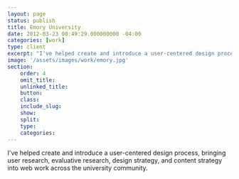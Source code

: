 ```yaml
---
layout: page
status: publish
title: Emory University
date: 2012-03-23 00:49:29.000000000 -04:00
categories: [work]
type: client
excerpt: "I've helped create and introduce a user-centered design process, bringing user research, evaluative research, design strategy, and content strategy into web work across the university community."
image: '/assets/images/work/emory.jpg'
section:
    order: 4
    omit_title:
    unlinked_title:
    button:
    class: 
    include_slug: 
    show: 
    split:
    type:
    categories:
---
```

<p>I've helped create and introduce a user-centered design process, bringing user research, evaluative research, design strategy, and content strategy into web work across the university community.</p>
